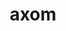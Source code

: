 ---
title: "axom"
layout: cache
categories: [package, develop-2023-09-17]
meta: {"versions": ["0.8.1"], "compilers": ["gcc@=11.1.0", "gcc@=7.5.0", "oneapi@=2023.2.0"], "oss": ["ubuntu18.04", "ubuntu20.04"], "platforms": ["linux"], "targets": ["ppc64le", "x86_64", "x86_64_v3"], "stacks": ["e4s", "e4s-oneapi", "e4s-power", "radiuss", "root"], "num_specs": 4, "num_specs_by_stack": {"radiuss": 1, "root": 4, "e4s-power": 1, "e4s-oneapi": 1, "e4s": 1}}
spec_details: [{"hash": "3br2u7qffblmdnfir2tut2ksk7l2if67", "compiler": "gcc@=7.5.0", "versions": ["0.8.1"], "os": "ubuntu18.04", "platform": "linux", "target": "x86_64_v3", "variants": ["build_system=cmake", "build_type=Release", "+cpp14", "~cuda", "~devtools", "+examples", "+fortran", "generator=make", "+hdf5", "~ipo", "+lua", "~mfem", "+mpi", "+openmp", "~python", "+raja", "~rocm", "~scr", "+shared", "+tools", "+umpire"], "stacks": ["radiuss", "root"], "size": "-", "tarball": "https://binaries.spack.io/develop-2023-09-17/build_cache/linux-ubuntu18.04-x86_64_v3/gcc-7.5.0/axom-0.8.1/linux-ubuntu18.04-x86_64_v3-gcc-7.5.0-axom-0.8.1-3br2u7qffblmdnfir2tut2ksk7l2if67.spack"}, {"hash": "2dqua5v3eijp4azm3fx2xsgbfdihdtml", "compiler": "gcc@=11.1.0", "versions": ["0.8.1"], "os": "ubuntu20.04", "platform": "linux", "target": "ppc64le", "variants": ["build_system=cmake", "build_type=Release", "+cpp14", "~cuda", "~devtools", "+examples", "+fortran", "generator=make", "+hdf5", "~ipo", "+lua", "~mfem", "+mpi", "+openmp", "~python", "+raja", "~rocm", "~scr", "+shared", "+tools", "+umpire"], "stacks": ["root", "e4s-power"], "size": "-", "tarball": "https://binaries.spack.io/develop-2023-09-17/build_cache/linux-ubuntu20.04-ppc64le/gcc-11.1.0/axom-0.8.1/linux-ubuntu20.04-ppc64le-gcc-11.1.0-axom-0.8.1-2dqua5v3eijp4azm3fx2xsgbfdihdtml.spack"}, {"hash": "5h2ksqceg5mz7biqltdw6hx2qi7udx4m", "compiler": "oneapi@=2023.2.0", "versions": ["0.8.1"], "os": "ubuntu20.04", "platform": "linux", "target": "x86_64", "variants": ["build_system=cmake", "build_type=Release", "+cpp14", "~cuda", "~devtools", "+examples", "+fortran", "generator=make", "+hdf5", "~ipo", "+lua", "~mfem", "+mpi", "+openmp", "~python", "+raja", "~rocm", "~scr", "+shared", "+tools", "+umpire"], "stacks": ["root", "e4s-oneapi"], "size": "-", "tarball": "https://binaries.spack.io/develop-2023-09-17/build_cache/linux-ubuntu20.04-x86_64/oneapi-2023.2.0/axom-0.8.1/linux-ubuntu20.04-x86_64-oneapi-2023.2.0-axom-0.8.1-5h2ksqceg5mz7biqltdw6hx2qi7udx4m.spack"}, {"hash": "svzw7b3vuzdxa47kl6q34mvwlzadey6v", "compiler": "gcc@=11.1.0", "versions": ["0.8.1"], "os": "ubuntu20.04", "platform": "linux", "target": "x86_64_v3", "variants": ["build_system=cmake", "build_type=Release", "+cpp14", "~cuda", "~devtools", "+examples", "+fortran", "generator=make", "+hdf5", "~ipo", "+lua", "~mfem", "+mpi", "+openmp", "~python", "+raja", "~rocm", "~scr", "+shared", "+tools", "+umpire"], "stacks": ["e4s", "root"], "size": "-", "tarball": "https://binaries.spack.io/develop-2023-09-17/build_cache/linux-ubuntu20.04-x86_64_v3/gcc-11.1.0/axom-0.8.1/linux-ubuntu20.04-x86_64_v3-gcc-11.1.0-axom-0.8.1-svzw7b3vuzdxa47kl6q34mvwlzadey6v.spack"}]
---